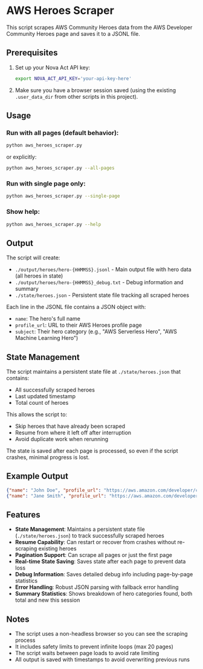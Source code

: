 # AWS Heroes Scraper

This script scrapes AWS Community Heroes data from the AWS Developer Community Heroes page and saves it to a JSONL file.

## Prerequisites

1. Set up your Nova Act API key:
   ```bash
   export NOVA_ACT_API_KEY='your-api-key-here'
   ```

2. Make sure you have a browser session saved (using the existing `.user_data_dir` from other scripts in this project).

## Usage

### Run with all pages (default behavior):
```bash
python aws_heroes_scraper.py
```

or explicitly:
```bash
python aws_heroes_scraper.py --all-pages
```

### Run with single page only:
```bash
python aws_heroes_scraper.py --single-page
```

### Show help:
```bash
python aws_heroes_scraper.py --help
```

## Output

The script will create:
- `./output/heroes/hero-{HHMMSS}.jsonl` - Main output file with hero data (all heroes in state)
- `./output/heroes/hero-{HHMMSS}_debug.txt` - Debug information and summary
- `./state/heroes.json` - Persistent state file tracking all scraped heroes

Each line in the JSONL file contains a JSON object with:
- `name`: The hero's full name
- `profile_url`: URL to their AWS Heroes profile page
- `subject`: Their hero category (e.g., "AWS Serverless Hero", "AWS Machine Learning Hero")

## State Management

The script maintains a persistent state file at `./state/heroes.json` that contains:
- All successfully scraped heroes
- Last updated timestamp
- Total count of heroes

This allows the script to:
- Skip heroes that have already been scraped
- Resume from where it left off after interruption
- Avoid duplicate work when rerunning

The state is saved after each page is processed, so even if the script crashes, minimal progress is lost.

## Example Output

```json
{"name": "John Doe", "profile_url": "https://aws.amazon.com/developer/community/heroes/john-doe/", "subject": "AWS Serverless Hero"}
{"name": "Jane Smith", "profile_url": "https://aws.amazon.com/developer/community/heroes/jane-smith/", "subject": "AWS Machine Learning Hero"}
```

## Features

- **State Management**: Maintains a persistent state file (`./state/heroes.json`) to track successfully scraped heroes
- **Resume Capability**: Can restart or recover from crashes without re-scraping existing heroes
- **Pagination Support**: Can scrape all pages or just the first page
- **Real-time State Saving**: Saves state after each page to prevent data loss
- **Debug Information**: Saves detailed debug info including page-by-page statistics
- **Error Handling**: Robust JSON parsing with fallback error handling
- **Summary Statistics**: Shows breakdown of hero categories found, both total and new this session

## Notes

- The script uses a non-headless browser so you can see the scraping process
- It includes safety limits to prevent infinite loops (max 20 pages)
- The script waits between page loads to avoid rate limiting
- All output is saved with timestamps to avoid overwriting previous runs 